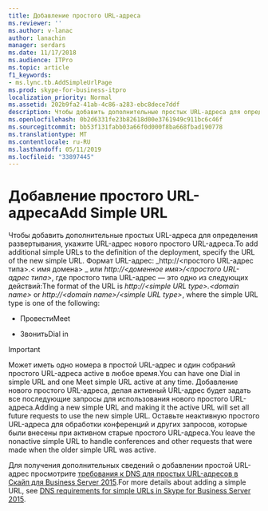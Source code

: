 ```yaml
---
title: Добавление простого URL-адреса
ms.reviewer: ''
ms.author: v-lanac
author: lanachin
manager: serdars
ms.date: 11/17/2018
ms.audience: ITPro
ms.topic: article
f1_keywords:
- ms.lync.tb.AddSimpleUrlPage
ms.prod: skype-for-business-itpro
localization_priority: Normal
ms.assetid: 202b9fa2-41ab-4c86-a283-ebc8dece7ddf
description: Чтобы добавить дополнительные простых URL-адреса для определения развертывания, укажите URL-адрес нового простого URL-адреса.
ms.openlocfilehash: 0b2d6331fe23b82618d00e3761949c911bc6c46f
ms.sourcegitcommit: bb53f131fabb03a66f0d000f8ba668fbad190778
ms.translationtype: MT
ms.contentlocale: ru-RU
ms.lasthandoff: 05/11/2019
ms.locfileid: "33897445"
---
```

# <a name="add-simple-url"></a><span data-ttu-id="3d565-103">Добавление простого URL-адреса</span><span class="sxs-lookup"><span data-stu-id="3d565-103">Add Simple URL</span></span>
 
<span data-ttu-id="3d565-104">Чтобы добавить дополнительные простых URL-адреса для определения развертывания, укажите URL-адрес нового простого URL-адреса.</span><span class="sxs-lookup"><span data-stu-id="3d565-104">To add additional simple URLs to the definition of the deployment, specify the URL of the new simple URL.</span></span> <span data-ttu-id="3d565-105">Формат URL-адрес: _http://\<простого URL-адрес типа\>.\< имя домена\> _ или _http://\<доменное имя\>/\<простого URL-адрес типа\>_, где простого типа URL-адрес — это одно из следующих действий:</span><span class="sxs-lookup"><span data-stu-id="3d565-105">The format of the URL is  _http://\<simple URL type\>.\<domain name\>_ or _http://\<domain name\>/\<simple URL type\>_, where the simple URL type is one of the following:</span></span>
  
- <span data-ttu-id="3d565-106">Провести</span><span class="sxs-lookup"><span data-stu-id="3d565-106">Meet</span></span>
    
- <span data-ttu-id="3d565-107">Звонить</span><span class="sxs-lookup"><span data-stu-id="3d565-107">Dial in</span></span>
    
> [!IMPORTANT]
> <span data-ttu-id="3d565-108">Может иметь одно номера в простой URL-адрес и один собраний простого URL-адреса active в любое время.</span><span class="sxs-lookup"><span data-stu-id="3d565-108">You can have one Dial in simple URL and one Meet simple URL active at any time.</span></span> <span data-ttu-id="3d565-109">Добавление нового простого URL-адреса, делая активный URL-адрес будет задать все последующие запросы для использования нового простого URL-адреса.</span><span class="sxs-lookup"><span data-stu-id="3d565-109">Adding a new simple URL and making it the active URL will set all future requests to use the new simple URL.</span></span> <span data-ttu-id="3d565-110">Оставьте неактивную простого URL-адреса для обработки конференций и других запросов, которые были внесены при активном старые простого URL-адреса.</span><span class="sxs-lookup"><span data-stu-id="3d565-110">You leave the nonactive simple URL to handle conferences and other requests that were made when the older simple URL was active.</span></span> 
  
<span data-ttu-id="3d565-111">Для получения дополнительных сведений о добавлении простой URL-адрес просмотрите [требования к DNS для простых URL-адресов в Скайп для Business Server 2015](../../plan-your-deployment/network-requirements/simple-urls.md).</span><span class="sxs-lookup"><span data-stu-id="3d565-111">For more details about adding a simple URL, see [DNS requirements for simple URLs in Skype for Business Server 2015](../../plan-your-deployment/network-requirements/simple-urls.md).</span></span>
  

